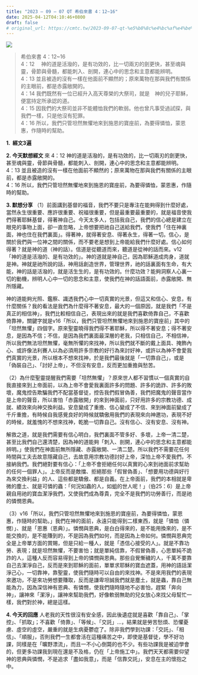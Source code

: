 ```yaml
---
title: "2023 – 09 – 07 QT 希伯來書 4：12~16"
date: 2025-04-12T04:10:46+0800
draft: false
# original_url: https://cmtc.tw/2023-09-07-qt-%e5%b8%8c%e4%bc%af%e4%be%86%e6%9b%b8-4%ef%bc%9a1216
---
```


![](/images/qt.jpg)
> 希伯來書 4：12\~16  
> 4：12 　神的道是活潑的，是有功效的，比一切兩刃的劍更快，甚至魂與靈，骨節與骨髓，都能刺入、剖開，連心中的思念和主意都能辨明。  
> 4：13 並且被造的沒有一樣在他面前不顯然的；原來萬物在那與我們有關係的主眼前，都是赤露敞開的。  
> 4：14 我們既然有一位已經升入高天尊榮的大祭司，就是　神的兒子耶穌，便當持定所承認的道。  
> 4：15 因我們的大祭司並非不能體恤我們的軟弱。他也曾凡事受過試探，與我們一樣，只是他沒有犯罪。  
> 4：16 所以，我們只管坦然無懼地來到施恩的寶座前，為要得憐恤，蒙恩惠，作隨時的幫助。

**1.  經文3遍**

**2. 今天默想經文**
來 4：12 神的道是活潑的，是有功效的，比一切兩刃的劍更快，甚至魂與靈，骨節與骨髓，都能刺入、剖開，連心中的思念和主意都能辨明。  
4：13 並且被造的沒有一樣在他面前不顯然的；原來萬物在那與我們有關係的主眼前，都是赤露敞開的。  
4：16 所以，我們只管坦然無懼地來到施恩的寶座前，為要得憐恤，蒙恩惠，作隨時的幫助。

**3. 默想分享**
（1）前面講到基督的福音，我們不要只是專注在能夠得到什麼好處，當然永生很重要、應許很重要、祝福很重要，但是最重要最重要的，就是福音使我們得著耶穌基督，得著神自己。今天太多人，包括我自己，我們的信心總是建立在眼見的事物上面，卻一直忽略，上帝想要把祂自己送給我們，使我們「住在神裏面，神也住在我們裏面」。得著神，就得著安息、得著永生，得著一切。信心，是關於我們與一位神之間的關係，而不要老是想到上帝能給我們什麼好處。信心如何得著？就是神的道（神的話）。信道是從聽道而來，聽道是從神的話而來。v12「神的道是活潑的、是有功效的」。神的道就是神自己，因為耶穌道成肉身，道就是神。神就是祂所說的話，神用話創造世界，管理世界，祂的話裏面有生命，有大能，神的話是活潑的，就是活生生的，是有功效的。什麼功效？能夠洞察人心裏一切的動機，辨明人心中一切的思念和主意，使我們在神的話語面前，赤露敞開、無所隱藏。

神的道能夠光照、鑑察、識透我們心中一切真實的光景，但這又和信心、安息，有什麼關係？我的看法是我們為什麼得不著安息，最大的一個原因，就是我們「不是真正的相信神」，我們比較相信自己，表現出來的就是我們喜歡倚靠自己，不喜歡倚靠神，關鍵字就是v16「所以，我們只管坦然無懼地來到施恩的寶座前」其中的「坦然無懼」四個字。原來聖靈曉得我們得不著耶穌，所以得不著安息；得不著安息，是因為不信；不信，是因為我們裏面最深層的老我，只相信自己，不相信神，所以我們無法坦然無懼，毫無所懼的來找神，所以我們就不斷的戴上面具、掩飾內心、或許像法利賽人以為必須用許多宗教的好行為來討好神，或許以為神不會愛我們真實的光景，所以根本不想來找神，於是我們最後就是「一切靠自己」，或是「偽裝自己」、「討好上帝」，不但沒有安息，反而更加重擔與愁苦。

（2）為什麼聖靈提醒我們需要「坦然無懼」？原來世人都不習慣以一個真實的自我直接來到上帝面前，以為上帝不會愛我裏面許多的問題、許多的詭詐、許多的敗壞，魔鬼控告欺騙我們不配當基督徒，控告我們假冒偽善，我們把魔鬼的聲音當作是上帝的聲音，所以害怕「赤露敞開」的來到神面前，只好用許多的宗教功德、成就、績效來向神交換利益。安息變成了重擔、信心變成了不信、來到神面前變成了千斤重擔，有時候自我感覺良好的時候就驕傲用我們的表現來向神邀功，表現不好的時候，就羞愧的不想來找神，乾脆一切靠自己。沒有信心、沒有安息、沒有神。

解救之道，就是我們需要有信心明白，我們裏面不管多好、多壞，上帝一清二楚，甚至比我們自己還清楚，因為神的道能夠「刺入、剖開，連心中的思念和主意都能辨明。」使我們在神面前無所隱藏、赤露敞開、一清二楚。所以我們不需要花任何時間與工夫去故意隱藏自己，去故意用宗教功德討好上帝，深怕上帝不愛我們，不接納我們。我們絕對要有信心：「上帝不會拒絕任何以真實的心來到祂面前求幫助的任何一個罪人」。上帝反而是敵擋、拒絕那些「假冒偽善」、「想要用功德與好行為來交換利益」的人、這些都是驕傲、都是自義。在上帝面前，我們的本相就是卑微的塵土、就是可憐的蟲：「何況如蟲的人，如蛆的世人呢！」（伯25：6）是上帝親自用祂的寶血潔淨我們，又使我們成為尊貴，完全不是我們的功勞善行，而是祂的憐憫恩典。

（3）v16「所以，我們只管坦然無懼地來到施恩的寶座前，為要得憐恤，蒙恩惠，作隨時的幫助。」我們在神的面前，永遠只能得到二樣東西，就是「憐恤（憐憫）」、就是「恩惠（恩典）」。憐憫與恩典，是白白得來的，是不能用換來的，是不能交換的，是不能賺到的，不是因為我們如何，而是因為上帝如何。憐憫與恩典完全是上帝單方面的賞賜，但是只給一種人，就是「憑信心接受的人」。就是不靠功勞、表現；就是坦然無懼，不要害怕；就是單純信靠，不假冒偽善，心思單純不詭詐的人，這種人反而容易得到上帝的憐憫與恩典。那些自覺慚穢的人，千萬不要靠自己去潔淨自己，反而是來到耶穌的面前，單單求耶穌的寶血遮蓋，用神的語話潔淨己心，一切靠神，靠聖靈，使我們隨時可以自由的來找神。不是來用我們的表現來邀功，不是來功勞想要賺取，反而是謙卑坦誠我們就是塵土，就是蟲，靠自己無能為力，因為深信神有恩典、有憐憫，使我們隨時隨地不必害怕，趕緊「奔向神」，讓神來「潔淨」，讓神來幫助我們，好像軟弱無助的兒女放心來找父母幫忙一樣，我們對於神，總是這樣。

**4. 今天的回應**
人老我的天性很沒有安全感，因此後遺症就是喜歡「靠自己」、「掌控」、「抓取」；不喜歡「倚靠」、「等候」、「交託」…，結果就是勞苦愁煩、恐懼憂慮、虛空的虛空，嚴重的就是生病憂鬱症了。除非我們學到功課：「交託」、「相信」、「順服」，否則我們一生都會活在這種痛苦之中，即使是基督徒，學不好功課，同樣是在「曠野漂流」，而且一不小心倒斃的也不少。有些功課我是被迫學會的，但更多功課我到現在還是不及格，仍在「上帝施工中」。我們天天都需要仰望神的恩典與憐憫，不是追求「盡如我意」，而是「信靠交託」，安息在主的懷抱之中。
